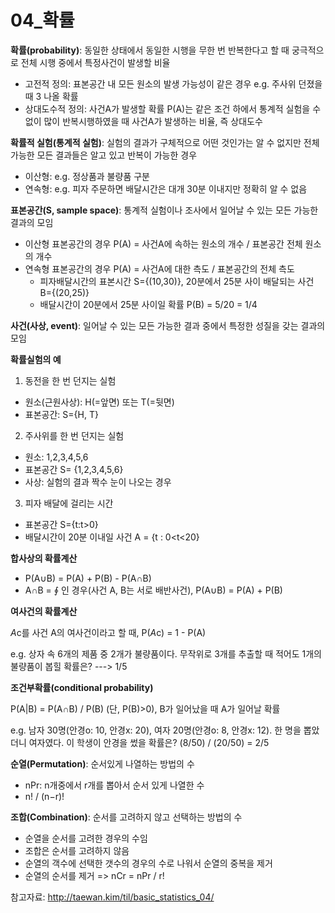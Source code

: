 # 04_확률

**확률(probability)**: 동일한 상태에서 동일한 시행을 무한 번 반복한다고 할 때 궁극적으로 전체 시행 중에서 특정사건이 발생할 비율

- 고전적 정의: 표본공간 내 모든 원소의 발생 가능성이 같은 경우 e.g. 주사위 던졌을 때 3 나올 확률
- 상대도수적 정의: 사건A가 발생할 확률 P(A)는 같은 조건 하에서 통계적 실험을 수없이 많이 반복시행하였을 때 사건A가 발생하는 비율, 즉 상대도수



**확률적 실험(통계적 실험)**: 실험의 결과가 구체적으로 어떤 것인가는 알 수 없지만 전체 가능한 모든 결과들은 알고 있고 반복이 가능한 경우

- 이산형: e.g. 정상품과 불량품 구분
- 연속형: e.g. 피자 주문하면 배달시간은 대개 30분 이내지만 정확히 알 수 없음



**표본공간(S, sample space)**: 통계적 실험이나 조사에서 일어날 수 있는 모든 가능한 결과의 모임

- 이산형 표본공간의 경우 P(A) = 사건A에 속하는 원소의 개수 / 표본공간 전체 원소의 개수
- 연속형 표본공간의 경우 P(A) = 사건A에 대한 측도 / 표본공간의 전체 측도
  - 피자배달시간의 표본시간 S={(10,30)}, 20분에서 25분 사이 배달되는 사건 B={(20,25)}
  - 배달시간이 20분에서 25분 사이일 확률 P(B) = 5/20 = 1/4



**사건(사상, event)**: 일어날 수 있는 모든 가능한 결과 중에서 특정한 성질을 갖는 결과의 모임



**확률실험의 예**

1) 동전을 한 번 던지는 실험

- 원소(근원사상): H(=앞면) 또는 T(=뒷면)
- 표본공간: S={H, T}

2) 주사위를 한 번 던지는 실험

- 원소: 1,2,3,4,5,6
- 표본공간 S= {1,2,3,4,5,6}
- 사상: 실험의 결과 짝수 눈이 나오는 경우

3) 피자 배달에 걸리는 시간

- 표본공간 S={t:t>0}
- 배달시간이 20분 이내일 사건 A = {t : 0<t<20}



**합사상의 확률계산**

- P(A∪B) = P(A) + P(B) - P(A∩B)
- A∩B = ∮ 인 경우(사건 A, B는 서로 배반사건), P(A∪B) = P(A) + P(B)



**여사건의 확률계산**

*А*c를 사건 A의 여사건이라고 할 때, P(*A*c) = 1 - P(A)

e.g. 상자 속 6개의 제품 중 2개가 불량품이다. 무작위로 3개를 추출할 때 적어도 1개의 불량품이 봅힐 확률은?  ---> 1/5



**조건부확률(conditional probability)**

P(A|B) = P(A∩B) / P(B) (단, P(B)>0), B가 일어났을 때 A가 일어날 확률

e.g. 남자 30명(안경o: 10, 안경x: 20), 여자 20명(안경o: 8, 안경x: 12). 한 명을 뽑았더니 여자였다. 이 학생이 안경을 썼을 확률은?  (8/50) / (20/50) = 2/5



**순열(Permutation)**: 순서있게 나열하는 방법의 수

- nPr: n개중에서 r개를 뽑아서 순서 있게 나열한 수
- n! / (n−r)!



**조합(Combination)**: 순서를 고려하지 않고 선택하는 방법의 수

- 순열을 순서를 고려한 경우의 수임
- 조합은 순서를 고려하지 않음
- 순열의 객수에 선택한 갯수의 경우의 수로 나워서 순열의 중복을 제거
- 순열의 순서를 제거 => nCr = nPr / r!





참고자료: http://taewan.kim/til/basic_statistics_04/